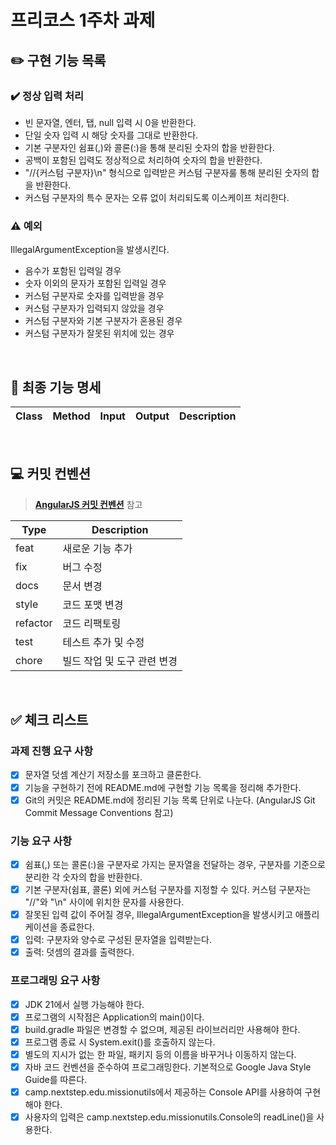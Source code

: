 # 프리코스 1주차 과제

## ✏️ 구현 기능 목록

### ✔️ 정상 입력 처리

- 빈 문자열, 엔터, 탭, null 입력 시 0을 반환한다.
- 단일 숫자 입력 시 해당 숫자를 그대로 반환한다.
- 기본 구분자인 쉼표(,)와 콜론(:)을 통해 분리된 숫자의 합을 반환한다.
- 공백이 포함된 입력도 정상적으로 처리하여 숫자의 합을 반환한다.
- "//{커스텀 구분자}\n" 형식으로 입력받은 커스텀 구분자룰 통해 분리된 숫자의 합을 반환한다.
- 커스텀 구분자의 특수 문자는 오류 없이 처리되도록 이스케이프 처리한다.

### ⚠️ 예외

IllegalArgumentException을 발생시킨다.

- 음수가 포함된 입력일 경우
- 숫자 이외의 문자가 포함된 입력일 경우
- 커스텀 구분자로 숫자를 입력받을 경우
- 커스텀 구분자가 입력되지 않았을 경우
- 커스텀 구분자와 기본 구분자가 혼용된 경우
- 커스텀 구분자가 잘못된 위치에 있는 경우

<br>

## 📌 최종 기능 명세

| Class | Method | Input | Output | Description |
|-------|--------|-------|--------|-------------|

<br>

## 💻 커밋 컨벤션

> [**AngularJS 커밋 컨벤션**](https://gist.github.com/stephenparish/9941e89d80e2bc58a153) 참고

| Type     | Description      |
|----------|------------------|
| feat     | 새로운 기능 추가        |
| fix      | 버그 수정            |
| docs     | 문서 변경            |
| style    | 코드 포맷 변경         |
| refactor | 코드 리팩토링          |
| test     | 테스트 추가 및 수정      |
| chore    | 빌드 작업 및 도구 관련 변경 |

<br>

## ✅ 체크 리스트

### 과제 진행 요구 사항

- [x] 문자열 덧셈 계산기 저장소를 포크하고 클론한다.
- [x] 기능을 구현하기 전에 README.md에 구현할 기능 목록을 정리해 추가한다.
- [x] Git의 커밋은 README.md에 정리된 기능 목록 단위로 나눈다. (AngularJS Git Commit Message Conventions 참고)

### 기능 요구 사항

- [x] 쉼표(,) 또는 콜론(:)을 구분자로 가지는 문자열을 전달하는 경우, 구분자를 기준으로 분리한 각 숫자의 합을 반환한다.
- [x] 기본 구분자(쉼표, 콜론) 외에 커스텀 구분자를 지정할 수 있다. 커스텀 구분자는 "//"와 "\n" 사이에 위치한 문자를 사용한다.
- [x] 잘못된 입력 값이 주어질 경우, IllegalArgumentException을 발생시키고 애플리케이션을 종료한다.
- [x] 입력: 구분자와 양수로 구성된 문자열을 입력받는다.
- [x] 출력: 덧셈의 결과를 출력한다.

### 프로그래밍 요구 사항

- [x] JDK 21에서 실행 가능해야 한다.
- [x] 프로그램의 시작점은 Application의 main()이다.
- [x] build.gradle 파일은 변경할 수 없으며, 제공된 라이브러리만 사용해야 한다.
- [x] 프로그램 종료 시 System.exit()를 호출하지 않는다.
- [x] 별도의 지시가 없는 한 파일, 패키지 등의 이름을 바꾸거나 이동하지 않는다.
- [x] 자바 코드 컨벤션을 준수하여 프로그래밍한다. 기본적으로 Google Java Style Guide를 따른다.
- [x] camp.nextstep.edu.missionutils에서 제공하는 Console API를 사용하여 구현해야 한다.
- [x] 사용자의 입력은 camp.nextstep.edu.missionutils.Console의 readLine()을 사용한다.
